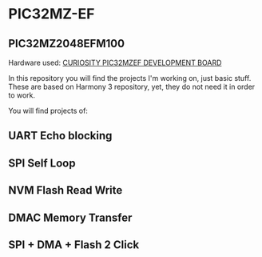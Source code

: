 # PIC32MZ-EF
## PIC32MZ2048EFM100
Hardware used: [CURIOSITY PIC32MZEF DEVELOPMENT BOARD](https://www.microchip.com/en-us/development-tool/DM320104)

In this repository you will find the projects I'm working on, just basic stuff. These are based on Harmony 3 repository, yet, they do not need it in order to work.


You will find projects of:

## UART Echo blocking

## SPI Self Loop

## NVM Flash Read Write

## DMAC Memory Transfer

## SPI + DMA + Flash 2 Click
